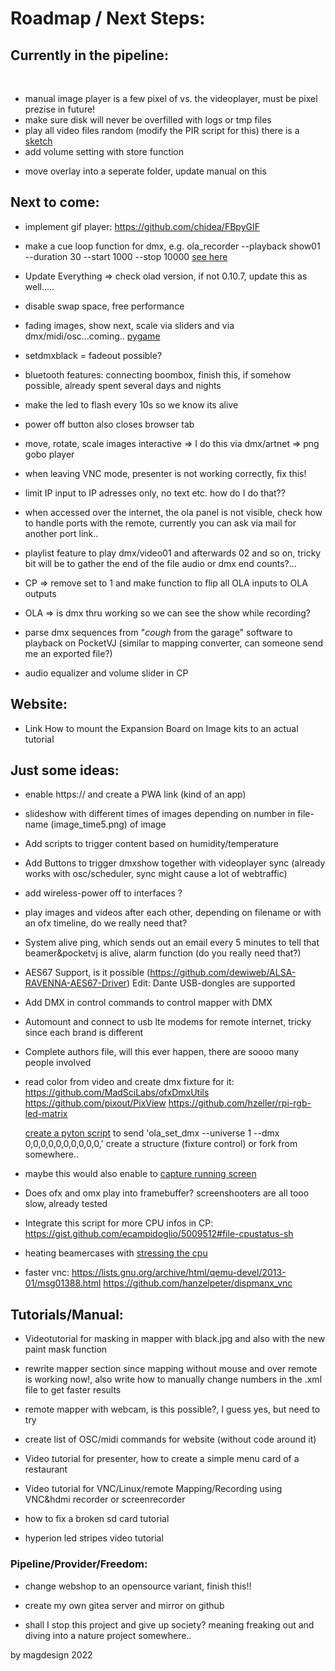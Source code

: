 # **Roadmap / Next Steps:** 

## Currently in the pipeline: 
<br />

- manual image player is a few pixel of vs. the videoplayer, must be pixel prezise in future!  <br />
- make sure disk will never be overfilled with logs or tmp files <br />
- play all video files random (modify the PIR script for this) there is a [sketch](https://github.com/magdesign/PocketVJ-CP-v3/blob/master/sync/randomvideoplayer) <br />
- add volume setting with store function<p/>
- move overlay into a seperate folder, update manual on this<p/>
<p/>

## Next to come:
- implement gif player: https://github.com/chidea/FBpyGIF<p/>
- make a cue loop function for dmx, e.g. ola_recorder --playback show01 --duration 30 --start 1000 --stop 10000 [see here](https://docs.openlighting.org/ola/man/man1/ola_recorder.1.html?__cf_chl_managed_tk__=pmd_uykauhsGehEgHY7kTiCowqZB00Kn7FrmfgCjXOfF_J0-1635233352-0-gqNtZGzNAxCjcnBszQh9)<p/>
- Update Everything => check olad version, if not 0.10.7, update this as well..... <p/>
- disable swap space, free performance <p/>
- fading images, show next, scale via sliders and via dmx/midi/osc...coming.. [pygame](https://www.taskboy.com/blog/A_simple_image_viewer_with_pygame.html)<p/>
- setdmxblack = fadeout possible? <p/>
- bluetooth features: connecting boombox, finish this, if somehow possible, already spent several days and nights <p/>
- make the led to flash every 10s so we know its alive<p/>
- power off button also closes browser tab<p/>

- move, rotate, scale images interactive => I do this via dmx/artnet => png gobo player<p/>
- when leaving VNC mode, presenter is not working correctly, fix this! <p/>
- limit IP input to IP adresses only, no text etc. how do I do that??  <p/>
- when accessed over the internet, the ola panel is not visible, check how to handle ports with the remote, currently you can ask via mail for another port link..   <p/>
- playlist feature to play dmx/video01 and afterwards 02 and so on, tricky bit will be to gather the end of the file audio or dmx end counts?...   <p/>
- CP => remove set to 1 and make function to flip all OLA inputs to OLA outputs  <p/>
- OLA => is dmx thru working so we can see the show while recording? <p/>
- parse dmx sequences from "*cough* from the garage" software to playback on PocketVJ (similar to mapping converter, can someone send me an exported file?)<p/>
- audio equalizer and volume slider in CP<p/>

## Website:

- Link How to mount the Expansion Board on Image kits to an actual tutorial<p/>



## Just some ideas:

- enable https:// and create a PWA link (kind of an app)<p/>
- slideshow with different times of images depending on number in file-name (image_time5.png) of image  <p/>
- Add scripts to trigger content based on humidity/temperature <p/>
- Add Buttons to trigger dmxshow together with videoplayer sync (already works with osc/scheduler, sync might cause a lot of webtraffic) <p/>
- add wireless-power off to interfaces ? <p/>
- play images and videos after each other, depending on filename or with an ofx timeline, do we really need that?  <p/>
- System alive ping, which sends out an email every 5 minutes to tell that beamer&pocketvj is alive, alarm function (do you really need that?) <p/>
- AES67 Support, is it possible (https://github.com/dewiweb/ALSA-RAVENNA-AES67-Driver) Edit: Dante USB-dongles are supported <p/>
- Add DMX in control commands to control mapper with DMX <p/>
- Automount and connect to usb lte modems for remote internet, tricky since each brand is different<p/>
- Complete authors file, will this ever happen, there are soooo many people involved<p/>
- read color from video and create dmx fixture for it: https://github.com/MadSciLabs/ofxDmxUtils  https://github.com/pixout/PixView https://github.com/hzeller/rpi-rgb-led-matrix <p/>
	[create a pyton script](https://www.openlighting.org/ola/developer-documentation/python-api/) to send 'ola_set_dmx --universe 1 --dmx 0,0,0,0,0,0,0,0,0,0,' create a structure (fixture control) or fork from somewhere..<p/>
- maybe this would also enable to [capture running screen](https://github.com/BoboTiG/python-mss)<p/>
- Does ofx and omx play into framebuffer? screenshooters are all tooo slow, already tested<p/>
- Integrate this script for more CPU infos in CP: https://gist.github.com/ecampidoglio/5009512#file-cpustatus-sh <p/>
- heating beamercases with [stressing the cpu](https://raw.githubusercontent.com/ssvb/cpuburn-arm/master/cpuburn-a53.S)<p/>

- faster vnc: https://lists.gnu.org/archive/html/qemu-devel/2013-01/msg01388.html https://github.com/hanzelpeter/dispmanx_vnc

## **Tutorials/Manual:**

- Videotutorial for masking in mapper with black.jpg and also with the new paint mask function<p/>
- rewrite mapper section since mapping without mouse and over remote is working now!, also write how to manually change numbers in the .xml file to get faster results<p/>
- remote mapper with webcam, is this possible?, I guess yes, but need to try<p/>
- create list of OSC/midi commands for website (without code around it)<p/>
- Video tutorial for presenter, how to create a simple menu card of a restaurant<p/>
- Video tutorial for VNC/Linux/remote Mapping/Recording using VNC&hdmi recorder or screenrecorder<p/>
- how to fix a broken sd card tutorial<p/>
- hyperion led stripes video tutorial<p/>

### **Pipeline/Provider/Freedom:**

- change webshop to an opensource variant, finish this!! <p/>
- create my own gitea server and mirror on github<p/>
- shall I stop this project and give up society? meaning freaking out and diving into a nature project somewhere.. <p/>


by magdesign 2022
